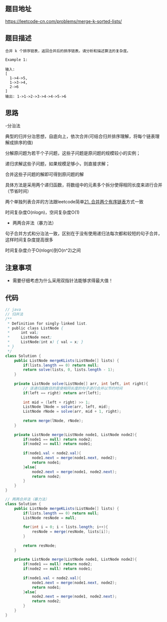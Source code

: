 ## 题目地址
https://leetcode-cn.com/problems/merge-k-sorted-lists/

## 题目描述
```
合并 k 个排序链表，返回合并后的排序链表。请分析和描述算法的复杂度。

Example 1:

输入:
[
  1->4->5,
  1->3->4,
  2->6
]
输出: 1->1->2->3->4->4->5->6
```

## 思路

-分治法

典型的归并分治思想，自底向上，依次合并(可结合归并排序理解，将每个链表理解成排序的值)

分解原问题为若干个子问题，这些子问题是原问题的规模较小的实例；

递归求解这些子问题，如果规模足够小，则直接求解；

合并这些子问题的解即可得到原问题的解

具体方法是采用两个递归函数，将数组中的元素多个拆分使得相同长度来进行合并（节省时间）

两个单独列表合并的方法跟leetcode简单[21. 合并两个有序链表](https://leetcode-cn.com/problems/merge-two-sorted-lists/)方式一致

时间复杂度O(nlogn)，空间复杂度O(1)

- 两两合并法（暴力法）

句子合并方式和分治法一致，区别在于没有使用递归法每次都和较短的句子合并，这样时间复杂度提高很多

时间复杂度介于O(nlogn)到O(n^2)之间


## 注意事项

- 需要仔细考虑为什么采用双指针法能够求得最大值！

## 代码
```java
// java
// 归并法
/**
 * Definition for singly-linked list.
 * public class ListNode {
 *     int val;
 *     ListNode next;
 *     ListNode(int x) { val = x; }
 * }
 */
class Solution {
    public ListNode mergeKLists(ListNode[] lists) {
        if(lists.length == 0) return null;
        return solve(lists, 0, lists.length - 1);
    }
    
    private ListNode solve(ListNode[] arr, int left, int right){
        // 该递归函数目的是使相同长度的句子进行合并以节约时间
        if(left == right) return arr[left];
        
        int mid = (left + right) >> 1;
        ListNode lNode = solve(arr, left, mid);
        ListNode rNode = solve(arr, mid + 1, right);
        
        return merge(lNode, rNode);
    }
    
    private ListNode merge(ListNode node1, ListNode node2){
        if(node1 == null) return node2;
        if(node2 == null) return node1;
        
        if(node1.val < node2.val){
            node1.next = merge(node1.next, node2);
            return node1;
        }else{
            node2.next = merge(node1, node2.next);
            return node2;
        }
    }
}
```

```java
// 两两合并法（暴力法）
class Solution {
    public ListNode mergeKLists(ListNode[] lists) {
        if(lists.length == 0) return null;
        ListNode resNode = null;
        
        for(int i = 0; i < lists.length; i++){
            resNode = merge(resNode, lists[i]);
        }
        
        return resNode;
    }
    
    private ListNode merge(ListNode node1, ListNode node2){
        if(node1 == null) return node2;
        if(node2 == null) return node1;
        
        if(node1.val < node2.val){
            node1.next = merge(node1.next, node2);
            return node1;
        }else{
            node2.next = merge(node1, node2.next);
            return node2;
        }
    }
}
```
